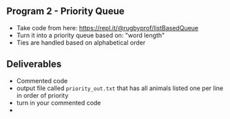 ## Program 2 - Priority Queue

- Take code from here: https://repl.it/@rugbyprof/listBasedQueue
- Turn it into a priority queue based on: "word length"
- Ties are handled based on alphabetical order

## Deliverables

- Commented code 
- output file called `priority_out.txt` that has all animals listed one per line in order of priority
- turn in your commented code 
- 
